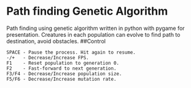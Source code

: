# Path finding Genetic Algorithm
Path finding using genetic algorithm written in python with pygame for presentation. Creatures in each population can evolve to find path
to destination, avoid obstacles.
##Control
```
SPACE - Pause the process. Hit again to resume.
-/+   - Decrease/Increase FPS.
F1    - Reset population to generation 0.
F2    - Fast-forward to next generation.
F3/F4 - Decrease/Increase population size.
F5/F6 - Decrease/Increase mutation rate.
```
